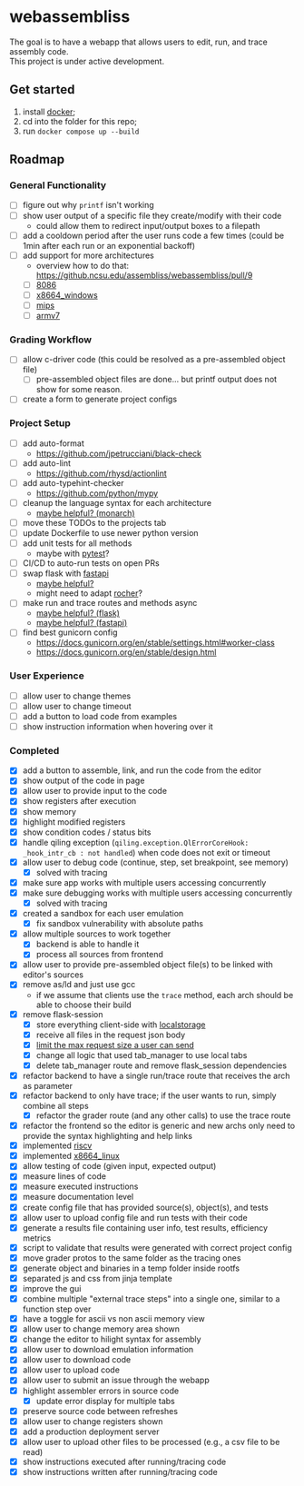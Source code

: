 # webassembliss

The goal is to have a webapp that allows users to edit, run, and trace assembly code.  
This project is under active development.

## Get started
1. install [docker](https://www.docker.com/get-started/);
2. cd into the folder for this repo;
3. run `docker compose up --build`

## Roadmap

### General Functionality
- [ ] figure out why `printf` isn't working
- [ ] show user output of a specific file they create/modify with their code
	- could allow them to redirect input/output boxes to a filepath
- [ ] add a cooldown period after the user runs code a few times (could be 1min after each run or an exponential backoff)
- [ ] add support for more architectures
	- overview how to do that: https://github.ncsu.edu/assembliss/webassembliss/pull/9
 	- [ ] [8086](https://github.com/qilingframework/rootfs/tree/master/8086)
 	- [ ] [x8664_windows](https://github.com/qilingframework/rootfs/tree/master/x8664_windows/)
	- [ ] [mips](https://github.com/qilingframework/rootfs/tree/master/mips32el_linux)
	- [ ] [armv7](https://github.com/qilingframework/rootfs/tree/master/arm_linux)

### Grading Workflow
- [ ] allow c-driver code (this could be resolved as a pre-assembled object file)
	- [ ] pre-assembled object files are done... but printf output does not show for some reason.
- [ ] create a form to generate project configs

### Project Setup
- [ ] add auto-format
	- https://github.com/jpetrucciani/black-check
- [ ] add auto-lint
	- https://github.com/rhysd/actionlint
- [ ] add auto-typehint-checker
	- https://github.com/python/mypy
- [ ] cleanup the language syntax for each architecture
	- [maybe helpful? (monarch)](https://microsoft.github.io/monaco-editor/monarch.html)
- [ ] move these TODOs to the projects tab
- [ ] update Dockerfile to use newer python version
- [ ] add unit tests for all methods
	- maybe with [pytest](https://docs.pytest.org/en/stable/getting-started.html)?
- [ ] CI/CD to auto-run tests on open PRs
- [ ] swap flask with [fastapi](https://fastapi.tiangolo.com/)
	- [maybe helpful?](https://testdriven.io/blog/moving-from-flask-to-fastapi/)
	- might need to adapt [rocher](https://github.com/julien-duponchelle/rocher/blob/main/rocher/flask.py)?
- [ ] make run and trace routes and methods async
	- [maybe helpful? (flask)](https://flask.palletsprojects.com/en/stable/async-await/)
	- [maybe helpful? (fastapi)](https://fastapi.tiangolo.com/async/)
- [ ] find best gunicorn config
	- https://docs.gunicorn.org/en/stable/settings.html#worker-class
	- https://docs.gunicorn.org/en/stable/design.html

### User Experience
- [ ] allow user to change themes
- [ ] allow user to change timeout
- [ ] add a button to load code from examples
- [ ] show instruction information when hovering over it

### Completed
- [x] add a button to assemble, link, and run the code from the editor
- [x] show output of the code in page
- [x] allow user to provide input to the code
- [x] show registers after execution
- [x] show memory
- [x] highlight modified registers
- [x] show condition codes / status bits
- [x] handle qiling exception (`qiling.exception.QlErrorCoreHook: _hook_intr_cb : not handled`) when code does not exit or timeout 
- [x] allow user to debug code (continue, step, set breakpoint, see memory)
	- [x] solved with tracing
- [x] make sure app works with multiple users accessing concurrently
- [x] make sure debugging works with multiple users accessing concurrently
	- [x] solved with tracing
- [x] created a sandbox for each user emulation
	- [x] fix sandbox vulnerability with absolute paths
- [x] allow multiple sources to work together
	- [x] backend is able to handle it
	- [x] process all sources from frontend
- [x] allow user to provide pre-assembled object file(s) to be linked with editor's sources
- [x] remove as/ld and just use gcc
	- if we assume that clients use the `trace` method, each arch should be able to choose their build
- [x] remove flask-session
	- [x] store everything client-side with [localstorage](https://developer.mozilla.org/en-US/docs/Web/API/Window/localStorage)
	- [x] receive all files in the request json body
	- [x] [limit the max request size a user can send](https://flask.palletsprojects.com/en/stable/patterns/fileuploads/#improving-uploads)
	- [x] change all logic that used tab_manager to use local tabs
	- [x] delete tab_manager route and remove flask_session dependencies
- [x] refactor backend to have a single run/trace route that receives the arch as parameter
- [x] refactor backend to only have trace; if the user wants to run, simply combine all steps
	- [x] refactor the grader route (and any other calls) to use the trace route
- [x] refactor the frontend so the editor is generic and new archs only need to provide the syntax highlighting and help links
- [x] implemented [riscv](https://github.com/qilingframework/rootfs/tree/master/riscv64_linux)
- [x] implemented [x8664_linux](https://github.com/qilingframework/rootfs/tree/master/x8664_linux_glibc2.39)
- [x] allow testing of code (given input, expected output)
- [x] measure lines of code
- [x] measure executed instructions
- [x] measure documentation level
- [x] create config file that has provided source(s), object(s), and tests
- [x] allow user to upload config file and run tests with their code
- [x] generate a results file containing user info, test results, efficiency metrics
- [x] script to validate that results were generated with correct project config
- [x] move grader protos to the same folder as the tracing ones
- [x] generate object and binaries in a temp folder inside rootfs
- [x] separated js and css from jinja template
- [x] improve the gui
- [x] combine multiple "external trace steps" into a single one, similar to a function step over
- [x] have a toggle for ascii vs non ascii memory view
- [x] allow user to change memory area shown
- [x] change the editor to hilight syntax for assembly
- [x] allow user to download emulation information
- [x] allow user to download code
- [x] allow user to upload code
- [x] allow user to submit an issue through the webapp
- [x] highlight assembler errors in source code
	- [x] update error display for multiple tabs
- [x] preserve source code between refreshes
- [x] allow user to change registers shown
- [x] add a production deployment server
- [x] allow user to upload other files to be processed (e.g., a csv file to be read)
- [x] show instructions executed after running/tracing code
- [x] show instructions written after running/tracing code
